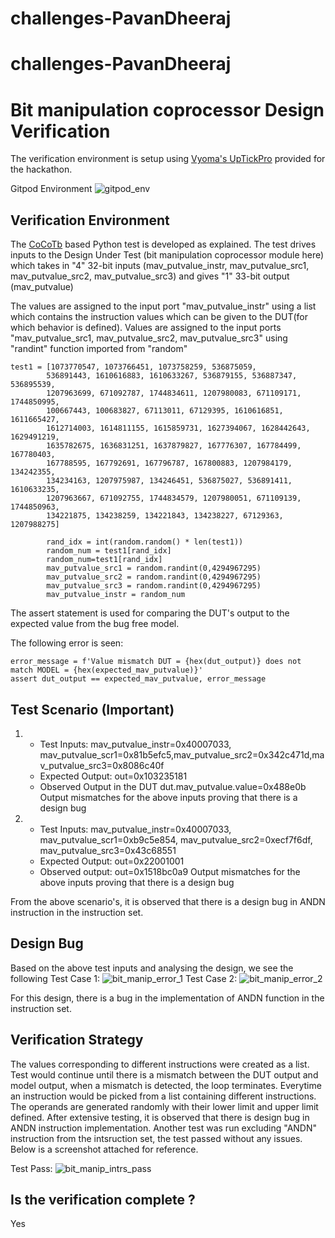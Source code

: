 # challenges-PavanDheeraj
# challenges-PavanDheeraj
# Bit manipulation coprocessor Design Verification

The verification environment is setup using [Vyoma's UpTickPro](https://vyomasystems.com) provided for the hackathon.

Gitpod Environment
![gitpod_env](https://user-images.githubusercontent.com/58168687/182022642-e18b2bdf-945e-49f4-8eda-034c0c2012eb.PNG)

## Verification Environment

The [CoCoTb](https://www.cocotb.org/) based Python test is developed as explained. The test drives inputs to the Design Under Test (bit manipulation coprocessor module here) which takes in "4" 32-bit inputs (mav_putvalue_instr, mav_putvalue_src1, mav_putvalue_src2, mav_putvalue_src3) and gives "1" 33-bit output (mav_putvalue)

The values are assigned to the input port "mav_putvalue_instr" using a list which contains the instruction values which can be given to the DUT(for which behavior is defined). Values are assigned to the input ports "mav_putvalue_src1, mav_putvalue_src2, mav_putvalue_src3" using "randint" function imported from "random"

```
test1 = [1073770547, 1073766451, 1073758259, 536875059, 
        536891443, 1610616883, 1610633267, 536879155, 536887347, 536895539,
        1207963699, 671092787, 1744834611, 1207980083, 671109171, 1744850995,
        100667443, 100683827, 67113011, 67129395, 1610616851, 1611665427, 
        1612714003, 1614811155, 1615859731, 1627394067, 1628442643, 1629491219,
        1635782675, 1636831251, 1637879827, 167776307, 167784499, 167780403, 
        167788595, 167792691, 167796787, 167800883, 1207984179, 134242355, 
        134234163, 1207975987, 134246451, 536875027, 536891411, 1610633235, 
        1207963667, 671092755, 1744834579, 1207980051, 671109139, 1744850963, 
        134221875, 134238259, 134221843, 134238227, 67129363, 1207988275]
       
        rand_idx = int(random.random() * len(test1))
        random_num = test1[rand_idx]
        random_num=test1[rand_idx]
        mav_putvalue_src1 = random.randint(0,4294967295)
        mav_putvalue_src2 = random.randint(0,4294967295)
        mav_putvalue_src3 = random.randint(0,4294967295)
        mav_putvalue_instr = random_num
```

The assert statement is used for comparing the DUT's output to the expected value from the bug free model.

The following error is seen:
```
error_message = f'Value mismatch DUT = {hex(dut_output)} does not match MODEL = {hex(expected_mav_putvalue)}'
assert dut_output == expected_mav_putvalue, error_message

```

## Test Scenario **(Important)**
1. - Test Inputs: mav_putvalue_instr=0x40007033, mav_putvalue_scr1=0x81b5efc5,mav_putvalue_src2=0x342c471d,mav_putvalue_src3=0x8086c40f
   - Expected Output: out=0x103235181
   - Observed Output in the DUT dut.mav_putvalue.value=0x488e0b
   Output mismatches for the above inputs proving that there is a design bug

2. - Test Inputs: mav_putvalue_instr=0x40007033, mav_putvalue_scr1=0xb9c5e854, mav_putvalue_src2=0xecf7f6df, mav_putvalue_src3=0x43c68551
   - Expected Output: out=0x22001001
   - Observed output: out=0x1518bc0a9
   Output mismatches for the above inputs proving that there is a design bug

From the above scenario's, it is observed that there is a design bug in ANDN instruction in the instruction set.

## Design Bug
Based on the above test inputs and analysing the design, we see the following
Test Case 1:
![bit_manip_error_1](https://user-images.githubusercontent.com/58168687/182033351-d5f3e0e2-d414-4f4a-84b8-a76306190707.PNG)
Test Case 2:
![bit_manip_error_2](https://user-images.githubusercontent.com/58168687/182033366-8bd2f90e-92ad-4a0f-850c-ddbc96e4821e.PNG)

For this design, there is a bug in the implementation of ANDN function in the instruction set.

## Verification Strategy
The values corresponding to different instructions were created as a list. Test would continue until there is a mismatch between the DUT output and model output, when a mismatch is detected, the loop terminates. Everytime an instruction would be picked from a list containing different instructions. The operands are generated randomly with their lower limit and upper limit defined. After extensive testing, it is observed that there is design bug in ANDN instruction implementation.
Another test was run excluding "ANDN" instruction from the intsruction set, the test passed without any issues. Below is a screenshot attached for reference.

Test Pass:
![bit_manip_intrs_pass](https://user-images.githubusercontent.com/58168687/182033413-4741741d-c52f-4878-a9b4-63030de1d3e4.PNG)

## Is the verification complete ?
Yes

